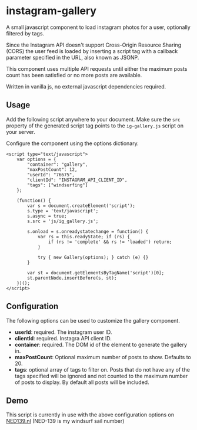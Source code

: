 # instagram-gallery

A small javascript component to load instagram photos for a user, optionally filtered by tags.

Since the Instagram API doesn't support Cross-Origin Resource Sharing (CORS) the user feed is loaded by inserting a script tag with a callback parameter specified in the URL, also known as JSONP. 

This component uses multiple API requests until either the maximum posts count has been satisfied or no more posts are available.

Written in vanilla js, no external javascript dependencies required.

## Usage
Add the following script anywhere to your document. Make sure the `src` property of the generated script tag points to the `ig-gallery.js` script on your server. 

Configure the component using the options dictionary.

	<script type="text/javascript">
		var options = {
			"container": "gallery",
			"maxPostCount": 12,
			"userId": "76675",
			"clientId": "INSTAGRAM_API_CLIENT_ID",
			"tags": ["windsurfing"]
		};
		
		(function() {
			var s = document.createElement('script');
			s.type = 'text/javascript';
			s.async = true;
			s.src = 'js/ig_gallery.js';
			
			s.onload = s.onreadystatechange = function() {
				var rs = this.readyState; if (rs) {
					if (rs != 'complete' && rs != 'loaded') return;
				}
				
				try { new Gallery(options); } catch (e) {}
			}
			
			var st = document.getElementsByTagName('script')[0];
			st.parentNode.insertBefore(s, st);
		})();
	</script>

## Configuration

The following options can be used to customize the gallery component.

- **userId**: required. The instagram user ID.
- **clientId**: required. Instagra API client ID.
- **container**: required. The DOM id of the element to generate the gallery in.
- **maxPostCount**: Optional maximum number of posts to show. Defaults to 20.
- **tags**: optional array of tags to filter on. Posts that do not have any of the tags specified will be ignored and not counted to the maximum number of posts to display. By default all posts will be included.

## Demo

This script is currently in use with the above configuration options on [NED139.nl](http://ned139.nl) (NED-139 is my windsurf sail number)




